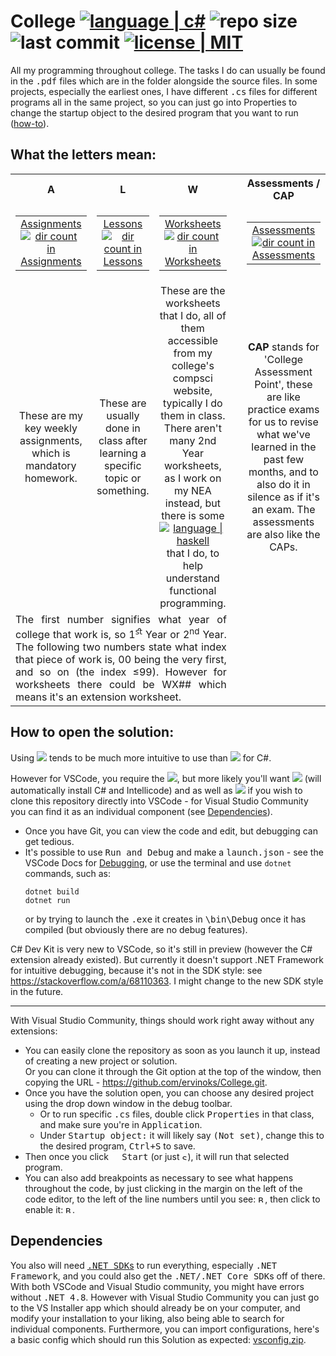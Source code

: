 # College <a href=https://learn.microsoft.com/en-us/dotnet/csharp/><img alt="language | c#" src="https://img.shields.io/badge/-csharp-512BD4?logo=csharp"></a> <picture><img alt="repo size" src="https://img.shields.io/github/repo-size/ervinoks/College?labelColor=grey"></picture> <picture><img alt="last commit" src="https://img.shields.io/github/last-commit/ervinoks/College"></picture> <a href=https://opensource.org/license/mit/><img alt="license | MIT" src="https://img.shields.io/badge/License-MIT-ac8b11.svg?labelColor=yellow"></a>


All my programming throughout college. The tasks I do can usually be found in the <samp>.pdf</samp> files which are in the folder alongside the source files. In some projects, especially the earliest ones, I have different <samp>.cs</samp> files for different programs all in the same project, so you can just go into Properties to change the startup object to the desired program that you want to run ([how-to](#vs-com)).

## What the letters mean:
<table>
    <tr>
        <th align="center">A</td>
        <th align="center">L</td>
        <th align="center">W</td>
        <th rowspan="3"></td>
        <th align="center">Assessments / CAP</td>
    </tr>
    <tr>
        <td align="center">
            <table>
            <tr><td align="center"><a href="Assignments">Assignments<br>
            <picture><img alt="dir count in Assignments" src="https://img.shields.io/github/directory-file-count/ervinoks/College/Assignments?type=dir&color=lightgrey"></picture></a></td></tr></td>
            </table>
        <td align="center">
            <table>
            <tr><td align="center"><a href="Lessons">Lessons<br>
            <picture><img alt="dir count in Lessons" src="https://img.shields.io/github/directory-file-count/ervinoks/College/Lessons?type=dir&color=lightgrey"></picture></a></td></tr></td>
            </table>
        <td align="center">
            <table>
            <tr><td align="center"><a href="Worksheets">Worksheets<br>
            <picture><img alt="dir count in Worksheets" src="https://img.shields.io/github/directory-file-count/ervinoks/College/Worksheets?type=dir&color=lightgrey"></picture></a></td></tr></td>
            </table>
        <td align="center">
            <table>
            <tr><td align="center"><a href="Assessments">Assessments<br>
            <picture><img alt="dir count in Assessments" src="https://img.shields.io/github/directory-file-count/ervinoks/College/Assessments?type=dir&color=lightgrey"></picture></a></td></tr></td>
            </table>
    </tr>
    <tr>
        <td align="center">These are my key weekly assignments, which is mandatory homework.</td>
        <td align="center">These are usually done in class after learning a specific topic or something.</td>
        <td align="center">These are the worksheets that I do, all of them accessible from my college's compsci website, typically I do them in class. There aren't many 2nd Year worksheets, as I work on my NEA instead, but there is some <a href=https://www.haskell.org/><img alt="language | haskell" src="https://img.shields.io/badge/-haskell-5D4F85?logo=haskell"></a> that I do, to help understand functional programming.</td>
        <td rowspan="1" align="center"><b>CAP</b> stands for 'College Assessment Point', these are like practice exams for us to revise what we've learned in the past few months, and to also do it in silence as if it's an exam. The assessments are also like the CAPs.
    </tr>
    <tr>
        <td colspan="3" align="justify">The first number signifies what year of college that work is, so 1<sup>ﬆ</sup> Year or 2<sup>nd</sup> Year. The following two numbers state what index that piece of work is, 00 being the very first, and so on (the index ≤99). However for worksheets there could be WX## which means it's an extension worksheet. </td>
    </tr>
</table>

## How to open the solution:
Using [<img src="https://img.shields.io/badge/visual%20studio-5C2D91?style=plastic&logo=visualstudio">](https://visualstudio.microsoft.com/vs/community/ "Download Visual Studio Community") tends to be much more intuitive to use than [<img src="https://img.shields.io/badge/vscode-007ACC?style=plastic&logo=visualstudiocode">](https://code.visualstudio.com/ "Download Visual Studio Code") for C#.



However for VSCode, you require the 
[<img src="https://img.shields.io/badge/C%23%20Extension-white.svg?style=plastic&logo=data%3Aimage%2Fpng%3Bbase64%2CiVBORw0KGgoAAAANSUhEUgAAAIAAAACACAMAAAD04JH5AAAAIVBMVEWNdeRHcExyVN1iQNl7X9%2BBZeFZNNZmRdp0Vt38%2FP%2FLwPNsqB2hAAAABXRSTlP%2FAEXWmrnmltUAAAc8SURBVHjaxVuJgqMqEOwncoT%2F%2F%2BCnCNKnoHEnJJldd3ami6q%2BQIT%2Ffjzgux9ftvEzAMu6QhnruvwAwFKtVwzLHwOg5r%2BBAO%2BYfw7hCQDV%2FD6WPwGwwMVY%2FjmAZYXLcVsHeIl9BOEfAhiZ9w90gPfYLwj21y0d4DXzxfR9CPAm%2Bx691lcBLGPfO2buK4rt7ZbXAIzFR8Z9QzCpA7zhe5R9f8DYxwQEeIF93xhAGI4Bbv0SwHJP%2Bjb1k4KxK8C34jP6qwJ9wEAH%2BFJ8TL4nHzSuIMD37PfJgzDdxnIbwG3fB9%2FfeKTytl0BHpv3Cv3aSPVj6ADPii5PeyT6sfHUSNi%2BrJMAZsSXcQ%2F63A%2Fb5ZVUHeCh71PhbQgJIdj%2BKnWAp%2BzT0NfZTxRC2j%2FrJYDlxtxtxz%2FZr8a79f3DdIBb9j0w52u2QZpP%2BNW%2BJOEJcLfuXCdeXfzDchn73wgCuNX1kMxnJd5qnNpvXnBwoANYb%2BddU3wx%2FU5BGasGYLlR9sy4I96Pps%2FHogBYR7P3SuzbeY%2B6vk1BBzBYbpDcA73ae6X2SNfno%2FshTCjgjbwDknpGvz79iDWAoQJa6oHLxHNa99r0Y%2FmscwB4w3dRd3ne0a03CNEJAOPp2y1Pj3zp%2BYL%2BWBDMAOBVB4UecNenVe9UXhH%2FIGACgBb4VteTjNjTxI%2F1y5gBmXglCJR1kXVL%2B9N4HPqAZwu9g46LtLv%2FT%2Bx5%2B7%2FrpsufAwk8W21Czp%2FPJ%2BcMFvew%2FYcMPfLrtRSgmr8E4IG2m%2FsvayOD6Ld3DHB8FxoD%2FRq5PrEfTR%2Fgjo%2FNFwik166pL7fvVYPtmrg%2Bem3DYMBTAuD83QIBqfntey3%2B0DVigGDQGODc72aE%2FY1YUfWAGcQAYrPe%2BK9vlQHZc8DnoyFgiddfAFD43yVQndCLwqcRUERIHvXaNgMnAWz6VwyQtKsSQCkoGQJ%2FY%2F85cp3o5IsLbkMCwEXPcw8EHI35JB%2FyZzS27NGMN%2FqjkQm92OXJZM6ntSy873pAtX5%2BdB%2BQNf%2B0yPG0WpfnAGTKQLTygFhvABO9X9cQ%2FEwOH5Hp%2BjcOYEH1vuVb5ly2t48Y8F37CwbkYgMDYCn3eM1LgG0bAGjHBQRADXxcZGgCGCogIKgM8CEY8K3MtpZnIgw%2FJQzlMBggGhAGartxuCPqOaWv4OuSiKUAcwwk%2FIuO4tPs0nYH5f5iqV8L37cZWBzYEqBWW%2Bv4SO7fPv2a%2B%2F4xwvbSGeAYetynZLfbkTKQdAYmfECsczAD1jqbMnCkO8IAxxCOlxsAkAycWzxKt49nvP8DzoBPGEgKA8ZqQ2hOnFATv7w0H3DKYhcx0MOO0a%2BEIfo5nxQvCPvbZAAtdWjub4kno257qh%2FwbPpx4AN9oQucAd7v%2B%2FliGNDk1TAseYCtdHn1I%2F3%2B7m2zxYgxsDuBu5Bgpts9Vhuz%2FUCqFASEQwGQ2B4jkYAUv8rAdD%2BQOvU1CIIeBYkxkHUAufbZdyQICEN5axKI%2FcVMKOhNaV1oxul%2BIJAcYDEgt5dJWw6I0rbYmOoHhP3tSwgiCryyvWrM0PdVbskPV2vDFLn6IehR4Lh5nwyRM13pbyhY6sXXIXLxDwxB9wG%2BuQy6pGSxlUTuRwACC%2F%2FDuM4A3t9tdccrCIAt9q4ZwOqfHBg%2B0OeObnBkVQC00EzIYGQAYqUcG65D9wF6g0lVASrtCbfaGafczd55zdlHMKQPWJvrdJMKSd8EOBuA1n%2BEep3Y9OOAAXN30ed9n27fpSP7TKjS70plH0%2BnP67F7PGQPqDfYKn7O9U1I91nQB3v2XjUoGveh80%2FYCCiLV6xz5HUTici69bsDR9Qe160vYvsJqXZ7RACy7st%2B4W7DESbAXWEqGQ%2BawwBKBucxkIHCS%2BrjoVDMrBae%2FsJW08x2goELe6NMQIgmMfGoy4%2FLzqXEORNq0UTn1a9E0RUFxxq3bGGct%2FQ2eJHm4KA%2FZ85fbwFAGlA723Ea9eX8z9L%2FowC%2BOY1ubUQKQI9AljKw9bjJAHk9j1i%2F2g6rZQnnO9koHccl2PVDzC4RCae2PauRT52%2Bzg2jmOQH%2BFwKXEM17ZF6ptgf7O%2FmIdYHE%2F8RvAHycDh9hPTD%2FYhloMDMnWr6vFuE0VdvGVfHmSaCTzid1T%2BIQX8LJU8yuXYzRVtn8Vot%2B%2FSbx1mc9cVV11tTKGYOsxWdHCmCkram56%2BeqLQOtBoRF6Mqvkn4o%2BOdDoz7yvR90T84aHW1WlJT9acKfPrs2O9PPHwkj8b%2FM%2BO9XIIMu3MJb7gnh5s7q4QtOR3Wo9fmJ843F5dIdCSE%2BfKDim8z4%2F3i5lPF543jvdXHcKD3OPeecChQmDbHC%2BZn37IZVkd9ftx4nv%2FMZ8e%2BvEN8R886OSe9TxvPurlwnd59%2BuH3ZY1vMj%2Bs8f93HvsP33g0b1o%2FuEjn%2B4N8b976PUF8b987Ne9wP43ADgE99cPPtf0XEA495NHvyuIXz78%2Fs74H74rCNcp%2Bce1AAAAAElFTkSuQmCC">](https://marketplace.visualstudio.com/items?itemName=ms-dotnettools.csharp "Download the C# extension"), but more likely you'll want 
[<img src="https://img.shields.io/badge/C%23%20Dev%20Kit-white.svg?style=plastic&logo=data%3Aimage%2Fpng%3Bbase64%2CiVBORw0KGgoAAAANSUhEUgAAAIAAAACACAMAAAD04JH5AAAAOVBMVEXQxvS6qu62p%2BxpR9vIvPGgi%2BhoR9pHcEzFuPGWgOJoRtpRK9RoRtqgi%2Bj%2F%2F%2F9LKMVEJbLr5vpeQb5QkdCZAAAAC3RSTlP%2BkVFSzt3hAP4eomIbDkUAAAUjSURBVHja7ZuJkpswEERlsB0Bo2D4%2F48NCHQyukZaU0ll1tlQ3mz6aboRuJDYr5uLVf32MHTdMNwEMHSP55Nt9Xw%2BuuHrAEMnxVU9uy8DuPI1CCSA4cGQegxfAhgeT4bWk4LAGnRfFif6wJrIc%2BND96MAuPknApccpT6wevO570MRAqs23xo%2FJ0QhG6ALdv8Csr3yo8BqzTej5zoIvMAHRph3IyzGi82HoRVAynxbVkNsr6wosALzl6j5lhGH%2FvYtwweWeeotyQnAZTggMqLA0t1fWHb%2BNQJXbUj6wIjmH6pCFvfltQvy7zgCi3WfJ%2BTXj6xVcG2Ar79X1AcWPvVeXJu%2FRORlCc44Nn6ejEIIoHsJnjN6Vau4iusW8EgUcID%2BIaR%2BIH%2Bce%2FIYwqmtKQKzM0PNf23RCp%2F9HD5YrWC09XlgKuADw8w%2Fop3R%2Ffkzb69rFLgatglCKI0MMV8oAMwBLT%2Fb5fjgmWDXNQrM774QBoCFuz9fyiBo370gHlEYYgBq%2BCYCi9t9T36ap%2B2FEmDjx5rAAvoiZr5Rn1AGoWOYtoEF9MUlAkreGbwsg6ACuXch2AKXwAIYbH0RNP9jhm%2BV3wSwEC4kzwEFeIggAPeHj5XqgtWEUBseGIBjgAvgmn%2B2%2FCLvd%2BFEQKtDANwGiKj5gVIEnyTC4wrgJsAAYOaHEXYKmwACCCYFGqATKIA7%2FLj0eVbOSBTCHrCAAwKbd5Ojj6Qx5AELOCCs7s%2BZw7%2BkEUUQrgcRAK3%2FKRi9H0c1NQZDEAEAk7zs4Wc3IQNAHHE%2B1Uv0sblxPRBEfgc4zOaiRyrn%2BrAqhGwAYa70pAaYSeFowroqAlEGMJHrvF4ftW4tsKOQBoB95OisX0hxGrF3wPIhDTAVnnipKKzriQCZFkxt9OezCZPqwBmFHIAm49dpWGHVDCLTgmvBVujb%2BLHNAKAQ1j2LeR3warvXXJbt7siTALEs6j372PtXq4WwCgIAsN9HLcxVEPub4nrsd0ACABlALL91LfZPQf5gAf8Yce8gkF%2BvUgCw9F2JEgDThVIA3f%2BzmPX%2FnqKy9HEAYD3%2FwLsMYBZq6Itjwp459Y4sfXxJoumA7EIhwMRPWYAzC9xkDi8eADgZCgFOB4QRlWeCGwy3%2FCCAW6UAeNBuB4hZIKafArAnG0IIGwDsqhxop2ETAO%2BCUzgRNQHIysc%2FDXCzBc41%2F44Q3n0aZk5EfPqnpuLp7osR4XLc9low%2BTck3w6haoGJ2JdPw4Y3pVSANrflNQDWjTEnfDBpAGA%2Bmk3Xj2YcrsftAWo%2BnDYCqKi%2FDwD%2Bd%2BBH9TMAxO0AcDsA%2FKB%2BDoC4HaAhAaQBfiEArQgAqXFIPbRqhwAoQPKxXasoAl598sFlmyYE5E0Ewo9umyCE9I0D4YfXDXwIysO7Tz%2B%2Br24CRGrMWMBQiRCTtxIQWcJRhxDX73MWsdREAfL1w8t46E2AEv3wQiYyQkJ%2BHDKXchEREsMf%2B%2BzFbKQoJLufsZhNL%2BcjNKGw%2B5EFjR0lCin5vnRJZxlCQv7dExa1FkSBYH7Ost5cBKCYn7WwORUFAftX8amXv7Q76YPsQ8nEV764PXl9oHc%2Fc3l%2FNAq18pkbHF604Y99sz0mKAL91CNtcnm1Nr90m493oabNu1UbnYb%2B1dR8ylav%2Fp0z8WSaT9vsNr6hlfnE7X792K77xA2PMYRiedqWz%2F7dwvyqTa9YFErNr9v2e%2FWB0P2qjc8uwpsqX7X1ux%2FHt6yRLl%2B%2F%2Bb3vb9v83qj%2BAB8KXeHqCLD5AAAAAElFTkSuQmCC">](https://marketplace.visualstudio.com/items?itemName=ms-dotnettools.csdevkit "Download C# Dev Kit")
(will automatically install C# and Intellicode) and as well as [<img src="https://img.shields.io/badge/git-E44C30?style=plastic&logo=git&logoColor=white">](https://git-scm.com/downloads "Download Git") if you wish to clone this repository directly into VSCode - for Visual Studio Community you can find it as an individual component (see [Dependencies](#dependencies)).
- Once you have Git, you can view the code and edit, but debugging can get tedious. 
- It's possible to use <kbd><samp>Run and Debug</samp></kbd> and make a <samp>launch.json</samp> - see the VSCode Docs for [Debugging](https://code.visualstudio.com/docs/editor/debugging "Open Visual Studio Code Docs"), or use the terminal and use <samp>`dotnet`</samp> commands, such as: 
    ```batch
    dotnet build
    dotnet run
    ```
    or by trying to launch the <samp>.exe</samp> it creates in <samp>\bin\Debug</samp> once it has compiled (but obviously there are no debug features).

C# Dev Kit is very new to VSCode, so it's still in preview (however the C# extension already existed). But currently it doesn't support .NET Framework for intuitive debugging, because it's not in the SDK style: see <ins>https://stackoverflow.com/a/68110363</ins>. I might change to the new SDK style in the future.

---
<a id="vs-com" />With Visual Studio Community, things should work right away without any extensions:
- You can easily clone the repository as soon as you launch it up, instead of creating a new project or solution.  
 Or you can clone it through the Git option at the top of the window, then copying the URL - https://github.com/ervinoks/College.git.
 - Once you have the solution open, you can choose any desired project using the drop down window in the debug toolbar.
    - Or to run specific <samp>.cs</samp> files, double click <kbd><samp>Properties</samp></kbd> in that class, and make sure you're in <kbd><samp>Application</samp></kbd>. 
    - Under <kbd><samp>Startup object:</samp></kbd> it will likely say <kbd><samp>(Not set)</samp></kbd>, change this to the desired program, <kbd><kbd>Ctrl</kbd>+<kbd>S</kbd></kbd> to save.
- Then once you click <kbd><picture><img src="https://github.com/ervinoks/College/assets/37591724/7d123503-75d1-47b2-b7c8-c75485454391" width='9' height='9'></picture><samp> Start</samp></kbd> (or just <kbd><picture><img src="https://github.com/ervinoks/College/assets/37591724/982379dc-5468-4c86-908d-b2dad7094137" width='9' height='9' title="Start Without Debugging (Ctrl+F5)"></picture></kbd>), it will run that selected program.
- You can also add breakpoints as necessary to see what happens throughout the code, by just clicking in the margin on the left of the code editor, to the left of the line numbers until you see:
<kbd><picture><source media="(prefers-color-scheme: dark)" srcset="https://github.com/ervinoks/College/assets/37591724/2dd0bd0c-c6fb-4f57-98ca-e1d581fee13e"><img src="https://github.com/ervinoks/College/assets/37591724/94b977f5-7ce6-4502-9f2a-ca004e8910df" width='11' height='11' title="Breakpoint Available"></picture></kbd>, then click to enable it: <kbd><picture><img src="https://github.com/ervinoks/College/assets/37591724/5c99624f-7834-498b-8cbc-07d175075edd" width='11' height='11' title="Breakpoint Enabled"></picture></kbd>.


## Dependencies
You also will need [<samp>.NET SDK</samp>s](https://dotnet.microsoft.com/en-us/download/visual-studio-sdks "Download .NET SDK") to run everything, especially <samp>.NET Framework</samp>, and you could also get the <samp>.NET/.NET Core SDK</samp>s off of there. With both VSCode and Visual Studio community, you might have errors without <samp>.NET 4.8</samp>. However with Visual Studio Community you can just go to the VS Installer app which should already be on your computer, and modify your installation to your liking, also being able to search for individual components. Furthermore, you can import configurations, here's a basic config which should run this Solution as expected: [vsconfig.zip](https://github.com/ervinoks/College/files/11683051/vsconfig.zip "Download vsconfig.zip").
